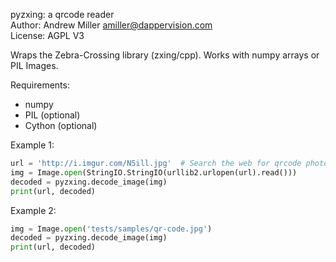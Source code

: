 pyzxing: a qrcode reader  
Author: Andrew Miller <amiller@dappervision.com>  
License: AGPL V3

Wraps the Zebra-Crossing library (zxing/cpp). Works with numpy arrays or PIL Images.

Requirements:  
- numpy  
- PIL (optional)  
- Cython (optional)  

Example 1:

```python
url = 'http://i.imgur.com/N5ill.jpg'  # Search the web for qrcode photos
img = Image.open(StringIO.StringIO(urllib2.urlopen(url).read()))
decoded = pyzxing.decode_image(img)
print(url, decoded)
```

Example 2:

```python
img = Image.open('tests/samples/qr-code.jpg')
decoded = pyzxing.decode_image(img)
print(url, decoded)  
```

